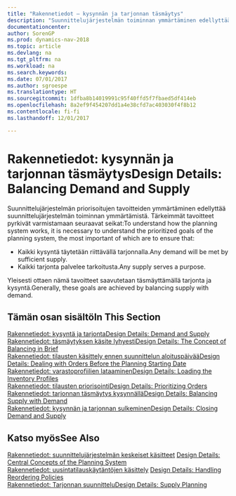 ```yaml
---
title: "Rakennetiedot – kysynnän ja tarjonnan täsmäytys"
description: "Suunnittelujärjestelmän toiminnan ymmärtäminen edellyttää suunnittelujärjestelmän ensisijaisten tavoitteiden ymmärtämistä."
documentationcenter: 
author: SorenGP
ms.prod: dynamics-nav-2018
ms.topic: article
ms.devlang: na
ms.tgt_pltfrm: na
ms.workload: na
ms.search.keywords: 
ms.date: 07/01/2017
ms.author: sgroespe
ms.translationtype: HT
ms.sourcegitcommit: 1dfba8b14019991c95f40ffd5f7fbaed5df414eb
ms.openlocfilehash: 8a2ef9f454207dd1a4e38cfd7ac403030f4f8b12
ms.contentlocale: fi-fi
ms.lasthandoff: 12/01/2017

---
```

# <a name="design-details-balancing-demand-and-supply"></a><span data-ttu-id="1eb64-103">Rakennetiedot: kysynnän ja tarjonnan täsmäytys</span><span class="sxs-lookup"><span data-stu-id="1eb64-103">Design Details: Balancing Demand and Supply</span></span>
<span data-ttu-id="1eb64-104">Suunnittelujärjestelmän priorisoitujen tavoitteiden ymmärtäminen edellyttää suunnittelujärjestelmän toiminnan ymmärtämistä. Tärkeimmät tavoitteet pyrkivät varmistamaan seuraavat seikat:</span><span class="sxs-lookup"><span data-stu-id="1eb64-104">To understand how the planning system works, it is necessary to understand the prioritized goals of the planning system, the most important of which are to ensure that:</span></span>  

- <span data-ttu-id="1eb64-105">Kaikki kysyntä täytetään riittävällä tarjonnalla.</span><span class="sxs-lookup"><span data-stu-id="1eb64-105">Any demand will be met by sufficient supply.</span></span>  
- <span data-ttu-id="1eb64-106">Kaikki tarjonta palvelee tarkoitusta.</span><span class="sxs-lookup"><span data-stu-id="1eb64-106">Any supply serves a purpose.</span></span>  

<span data-ttu-id="1eb64-107">Yleisesti ottaen nämä tavoitteet saavutetaan täsmäyttämällä tarjonta ja kysyntä.</span><span class="sxs-lookup"><span data-stu-id="1eb64-107">Generally, these goals are achieved by balancing supply with demand.</span></span>  

## <a name="in-this-section"></a><span data-ttu-id="1eb64-108">Tämän osan sisältö</span><span class="sxs-lookup"><span data-stu-id="1eb64-108">In This Section</span></span>  
[<span data-ttu-id="1eb64-109">Rakennetiedot: kysyntä ja tarjonta</span><span class="sxs-lookup"><span data-stu-id="1eb64-109">Design Details: Demand and Supply</span></span>](design-details-demand-and-supply.md)  
[<span data-ttu-id="1eb64-110">Rakennetiedot: täsmäytyksen käsite lyhyesti</span><span class="sxs-lookup"><span data-stu-id="1eb64-110">Design Details: The Concept of Balancing in Brief</span></span>](design-details-the-concept-of-balancing-in-brief.md)  
[<span data-ttu-id="1eb64-111">Rakennetiedot: tilausten käsittely ennen suunnittelun aloituspäivää</span><span class="sxs-lookup"><span data-stu-id="1eb64-111">Design Details: Dealing with Orders Before the Planning Starting Date</span></span>](design-details-dealing-with-orders-before-the-planning-starting-date.md)  
[<span data-ttu-id="1eb64-112">Rakennetiedot: varastoprofiilien lataaminen</span><span class="sxs-lookup"><span data-stu-id="1eb64-112">Design Details: Loading the Inventory Profiles</span></span>](design-details-loading-the-inventory-profiles.md)  
[<span data-ttu-id="1eb64-113">Rakennetiedot: tilausten priorisointi</span><span class="sxs-lookup"><span data-stu-id="1eb64-113">Design Details: Prioritizing Orders</span></span>](design-details-prioritizing-orders.md)  
[<span data-ttu-id="1eb64-114">Rakennetiedot: tarjonnan täsmäytys kysynnällä</span><span class="sxs-lookup"><span data-stu-id="1eb64-114">Design Details: Balancing Supply with Demand</span></span>](design-details-balancing-supply-with-demand.md)  
[<span data-ttu-id="1eb64-115">Rakennetiedot: kysynnän ja tarjonnan sulkeminen</span><span class="sxs-lookup"><span data-stu-id="1eb64-115">Design Details: Closing Demand and Supply</span></span>](design-details-closing-demand-and-supply.md)  

## <a name="see-also"></a><span data-ttu-id="1eb64-116">Katso myös</span><span class="sxs-lookup"><span data-stu-id="1eb64-116">See Also</span></span>  
<span data-ttu-id="1eb64-117">[Rakennetiedot: suunnittelujärjestelmän keskeiset käsitteet](design-details-central-concepts-of-the-planning-system.md) </span><span class="sxs-lookup"><span data-stu-id="1eb64-117">[Design Details: Central Concepts of the Planning System](design-details-central-concepts-of-the-planning-system.md) </span></span>  
<span data-ttu-id="1eb64-118">[Rakennetiedot: uusintatilauskäytäntöjen käsittely](design-details-handling-reordering-policies.md) </span><span class="sxs-lookup"><span data-stu-id="1eb64-118">[Design Details: Handling Reordering Policies](design-details-handling-reordering-policies.md) </span></span>  
[<span data-ttu-id="1eb64-119">Rakennetiedot: Tarjonnan suunnittelu</span><span class="sxs-lookup"><span data-stu-id="1eb64-119">Design Details: Supply Planning</span></span>](design-details-supply-planning.md)

